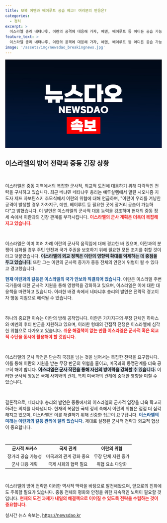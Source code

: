 ```yaml
---
title: 보복 예멘과 베이루트 공습 예고! 여러분의 반응은?
categories:
  - 정치
excerpt: >
  이스라엘 총리 네타냐후, 이란의 공격에 대응해 가자, 예멘, 베이루트 등 어디든 공습 가능성을 언급! 긴장감 고조되는 중동 정세, 그 배경은?
feature_text: >
  이스라엘 총리 네타냐후, 이란의 공격에 대응해 가자, 예멘, 베이루트 등 어디든 공습 가능성을 언급! 긴장감 고조되는 중동 정세, 그 배경은?
image: '/assets/img/newsdao_breakingnews.jpg'
---
```


<p><img src="/assets/img/newsdao_breakingnews.jpg" alt="ranknews 속보" /></p>

<h2 data-ke-size="size26">이스라엘의 방어 전략과 중동 긴장 상황</h2>

<p data-ke-size="size16">&nbsp;</p>

<p>이스라엘은 중동 지역에서의 복잡한 군사적, 외교적 도전에 대응하기 위해 다각적인 전략을 구사하고 있습니다. 최근 베냐민 네타냐후 총리는 예루살렘에서 열린 시오니즘 지도자 제프 자보틴스키 추모식에서 이란의 위협에 대해 언급하며, "이란이 우리를 겨냥한 공격이 발생할 경우 가자지구, 예멘, 베이루트 등 필요한 곳에 장거리 공습이 가능하다"고 밝혔습니다. 이 발언은 이스라엘의 군사적 대응 능력을 강조하며 현재의 중동 정세 속에서 이란과의 긴장 관계를 부각시킵니다. <b><span style="color: #ee2323;">이스라엘의 군사 계획은 더욱더 복잡해지고 있습니다.</span></b></p>

<p data-ke-size="size16">&nbsp;</p>

<p>이스라엘은 이미 여러 차례 이란의 군사적 움직임에 대해 경고한 바 있으며, 이란과의 분쟁이 심화될 경우 주민 안전과 국가 주권을 보호하기 위해 필요한 모든 조치를 취할 것이라고 덧붙였습니다. <b><span style="background-color: #21538527;">이스라엘의 외교 정책은 이란의 영향력 확대를 억제하는 데 중점을 두고 있습니다.</span></b> 또한 그는 이란의 군사력 증가가 중동 전체의 안전에 위협이 될 수 있다고 경고했습니다.</p>

<p><b><span style="color: #1a5490;">현재 이란과의 갈등은 이스라엘의 국가 안보와 직결되어 있습니다.</span></b> 이란은 이스라엘 주변 국가들에 대한 군사적 지원을 통해 영향력을 강화하고 있으며, 이스라엘은 이에 대한 대응책을 마련하고 있습니다. 이러한 배경 속에서 네타냐후 총리의 발언은 전략적 경고이자 행동 지침으로 해석될 수 있습니다.</p>

<p data-ke-size="size16">&nbsp;</p>

<p>하나의 중요한 이슈는 이란의 방해 공작입니다. 이란은 가자지구의 무장 단체인 하마스와 예멘의 후티 반군을 지원하고 있으며, 이러한 형태의 간접적 전쟁은 이스라엘에 심각한 위협으로 다가오고 있습니다. <b><span style="color: #ee2323;">쉬운 해결책이 없는 만큼 이스라엘은 군사적 혹은 외교적 수단을 동시에 활용해야 할 것입니다.</span></b></p>

<p data-ke-size="size16">&nbsp;</p>

<p>이스라엘의 군사 작전은 단순히 국경을 넘는 것을 넘어서는 복잡한 전략을 요구합니다. 이를 통해 이란의 지원을 받는 무장 반군의 위협을 줄이고, 미국과의 동맹관계를 더욱 공고히 해야 합니다. <b><span style="background-color: #21538527;">이스라엘은 군사 작전을 통해 자신의 방어력을 강화할 수 있습니다.</span></b> 이러한 군사적 행동은 국제 사회와의 관계, 특히 미국과의 관계에 중대한 영향을 미칠 수 있습니다.</p>

<p data-ke-size="size16">&nbsp;</p>

<p>결론적으로, 네타냐후 총리의 발언은 중동에서의 이스라엘의 군사적 입장을 더욱 확고히 하려는 의지를 나타냅니다. 현재의 복잡한 국제 정세 속에서 이란의 위협은 점점 더 심각해지고 있으며, 이스라엘은 이를 해결하기 위해 신중한 접근이 요구됩니다. <b><span style="color: #1a5490;">이스라엘의 미래는 이란과의 갈등 관리에 달려 있습니다.</span></b>  제대로 설정된 군사적 전략과 외교적 협상이 중요합니다.</p>

<p data-ke-size="size16">&nbsp;</p>

<table style="width: 100%; border-collapse: collapse;">
    <tr>
        <td style="text-align: center; height: 17px;"><b>군사적 포커스</b></td>
        <td style="text-align: center; height: 17px;"><b>국제 관계</b></td>
        <td style="text-align: center; height: 17px;"><b>이란의 위협</b></td>
    </tr>
    <tr>
        <td style="text-align: center; height: 17px;">장거리 공습 가능성</td>
        <td style="text-align: center; height: 17px;">미국과의 관계 강화 중요</td>
        <td style="text-align: center; height: 17px;">무장 단체 지원 증가</td>
    </tr>
    <tr>
        <td style="text-align: center; height: 17px;">군사 대응 계획</td>
        <td style="text-align: center; height: 17px;">국제 사회의 협력 필요</td>
        <td style="text-align: center; height: 17px;">위협 요소 다양화</td>
    </tr>
</table>

<p data-ke-size="size16">&nbsp;</p>

<p>이스라엘의 방어 전략은 이러한 역사적 맥락을 바탕으로 발전해왔으며, 앞으로의 진화에도 주목할 필요가 있습니다. 중동 전체의 평화와 안정을 위한 지속적인 노력이 필요할 것입니다. <b><span style="color: #ee2323;">현재의 도전 과제가 내일의 해결책으로 이어질 수 있도록 전략을 수립하는 것이 중요합니다.</span></b></p>
실시간 뉴스 속보는, <a href="https://newsdao.kr" rel="dofollow">https://newsdao.kr</a>


